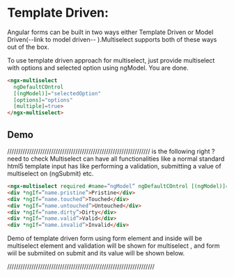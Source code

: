# Template Driven:
Angular forms can be built in two ways either Template Driven or Model Driven(--link to model driven-- ).Multiselect supports both of these ways out of the box.

To use template driven approach for multiselect, just provide multiselect with options and selected option using ngModel. You are done.

```html
<ngx-multiselect 
  ngDefaultCOntrol 
  [(ngModel)]="selectedOption" 
  [options]="options" 
  [multiple]=true>
</ngx-multiselect>
```

## Demo

<ms-template-driven></ms-template-driven>

<code-tabs>
  <code-pane title="app/template-driven.component.ts" path="template-driven/src/app/template-driven.component.ts"></code-pane>
  <code-pane title="app/template-driven.component.html" path="template-driven/src/app/template-driven.component.html"></code-pane>
</code-tabs>

/////////////////////////////////////////////////////////////////
  is the following  right ? need to check
Multiselect can have all functionalities like a normal standard html5 template input has like performing a validation, submitting a value of multiselect on (ngSubmit) etc.

```html
<ngx-multiselect required #name=”ngModel” ngDefaultCOntrol [(ngModel)]="selectedOption" [options]="options" [multiple]=true></ngx-multiselect>`
<div *ngIf=”name.pristine”>Pristine</div>
<div *ngIf=”name.touched”>Touched</div>
<div *ngIf=”name.untouched”>Untouched</div>
<div *ngIf=”name.dirty”>Dirty</div>
<div *ngIf=”name.valid”>Valid</div>
<div *ngIf=”name.invalid”>Invalid</div>
```

Demo of template driven form using form element and inside will be multiselect element and validation will be shown for multiselect , and form wiil be submiited on submit and its value will be shown below.

///////////////////////////////////////////////////////////////////
